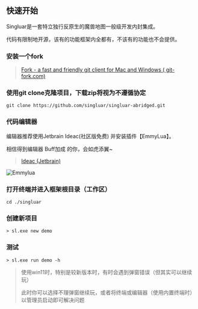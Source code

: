 ## 快速开始

Singluar是一套特立独行反原生的魔兽地图一般级开发内封集成。

代码有限制地开源，该有的功能框架内全都有，不该有的功能也不会提供。

### 安装一个fork

> <a target="_blank" href="https://www.git-fork.com">Fork - a fast and friendly git client for Mac and Windows (
> git-fork.com)</a>

### 使用git clone克隆项目，下载zip将视为不遵循协定

```
git clone https://github.com/singluar/singluar-abridged.git
```

### 代码编辑器

编辑器推荐使用Jetbrain Ideac(社区版免费) 并安装插件【EmmyLua】。

相信得到编辑器 Buff加成 的你，会如虎添翼~

> <a target="_blank" href="https://www.jetbrains.com/idea/download/#section=windows">Ideac (Jetbrain)</a>

![Emmylua](https://gitlab.com/h-document/singluar/-/raw/main/images/emmylua.png)

### 打开终端并进入框架根目录（工作区）

```
cd ./singluar
```

### 创建新项目

```
> sl.exe new demo
```

### 测试

```
> sl.exe run demo -h
```

> 使用win11时，特别是较新版本时，有时会遇到弹窗错误（但其实可以继续玩）
>
> 此时你可以选择不理弹窗继续玩，或者将终端或编辑器（使用内置终端时）以管理员启动即可解决问题
